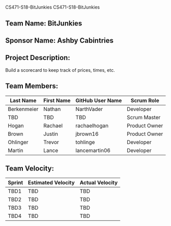 #
CS471-S18-BitJunkies
CS471-S18-BitJunkies

## Team Name: BitJunkies

## Sponsor Name: Ashby Cabintries 

## Project Description:
Build a scorecard to keep track of prices, times, etc. 

## Team Members:

Last Name       | First Name      | GitHub User Name     | Scrum Role
--------------- | --------------- | -------------------- | ---------------
Berkenmeier     | Nathan          | NarthVader           | Developer
TBD             | TBD             | TBD                  | Scrum Master
Hogan           | Rachael         | rachaelhogan         | Product Owner
Brown           | Justin          | jbrown16             | Product Owner
Ohlinger        | Trevor          | tohlinge             | Developer
Martin          | Lance           | lancemartin06        | Developer

## Team Velocity:

Sprint | Estimated Velocity | Actual Velocity
------ | ------------------ | ---------------
TBD1   | TBD                | TBD
TBD2   | TBD                | TBD
TBD3   | TBD                | TBD
TBD4   | TBD                | TBD

